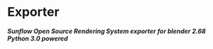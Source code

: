 Exporter
========

***Sunflow Open Source Rendering System exporter for blender 2.68***
***Python 3.0 powered***
